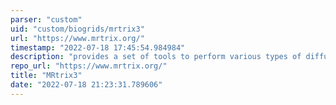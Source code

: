 ```yaml
---
parser: "custom"
uid: "custom/biogrids/mrtrix3"
url: "https://www.mrtrix.org/"
timestamp: "2022-07-18 17:45:54.984984"
description: "provides a set of tools to perform various types of diffusion MRI analyses, from various forms of tractography through to next-generation group-level analyses."
repo_url: "https://www.mrtrix.org/"
title: "MRtrix3"
date: "2022-07-18 21:23:31.789606"
---
```

